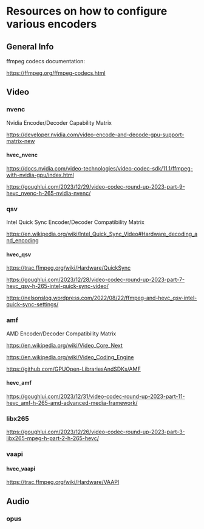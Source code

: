 # Resources on how to configure various encoders

## General Info
ffmpeg codecs documentation:

https://ffmpeg.org/ffmpeg-codecs.html

## Video

### nvenc

Nvidia Encoder/Decoder Capability Matrix

https://developer.nvidia.com/video-encode-and-decode-gpu-support-matrix-new

#### hvec_nvenc

https://docs.nvidia.com/video-technologies/video-codec-sdk/11.1/ffmpeg-with-nvidia-gpu/index.html

https://goughlui.com/2023/12/29/video-codec-round-up-2023-part-9-hevc_nvenc-h-265-nvidia-nvenc/

### qsv

Intel Quick Sync Encoder/Decoder Compatibility Matrix

https://en.wikipedia.org/wiki/Intel_Quick_Sync_Video#Hardware_decoding_and_encoding

#### hvec_qsv

https://trac.ffmpeg.org/wiki/Hardware/QuickSync

https://goughlui.com/2023/12/28/video-codec-round-up-2023-part-7-hevc_qsv-h-265-intel-quick-sync-video/

https://nelsonslog.wordpress.com/2022/08/22/ffmpeg-and-hevc_qsv-intel-quick-sync-settings/

### amf

AMD Encoder/Decoder Compatibility Matrix

https://en.wikipedia.org/wiki/Video_Core_Next

https://en.wikipedia.org/wiki/Video_Coding_Engine

https://github.com/GPUOpen-LibrariesAndSDKs/AMF

#### hevc_amf

https://goughlui.com/2023/12/31/video-codec-round-up-2023-part-11-hevc_amf-h-265-amd-advanced-media-framework/

### libx265

https://goughlui.com/2023/12/26/video-codec-round-up-2023-part-3-libx265-mpeg-h-part-2-h-265-hevc/

### vaapi
#### hvec_vaapi

https://trac.ffmpeg.org/wiki/Hardware/VAAPI

## Audio

### opus
